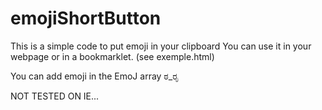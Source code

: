# emojiShortButton
This is a simple code to put emoji in your clipboard
You can use it in your webpage or in a bookmarklet. (see exemple.html)

You can add emoji in the EmoJ array ಠ_ರೃ

NOT TESTED ON IE...
